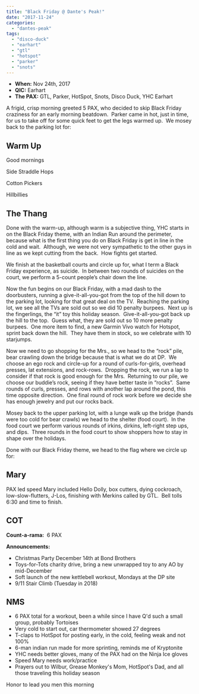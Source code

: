 ```yaml
---
title: "Black Friday @ Dante's Peak!"
date: "2017-11-24"
categories: 
  - "dantes-peak"
tags: 
  - "disco-duck"
  - "earhart"
  - "gtl"
  - "hotspot"
  - "parker"
  - "snots"
---
```


- **When:** Nov 24th, 2017
- **QIC:** Earhart
- **The PAX:** GTL, Parker, HotSpot, Snots, Disco Duck, YHC Earhart

A frigid, crisp morning greeted 5 PAX, who decided to skip Black Friday craziness for an early morning beatdown.  Parker came in hot, just in time, for us to take off for some quick feet to get the legs warmed up.  We mosey back to the parking lot for:

## Warm Up

Good mornings

Side Straddle Hops

Cotton Pickers

Hillbillies

## The Thang

Done with the warm-up, although warm is a subjective thing, YHC starts in on the Black Friday theme, with an Indian Run around the perimeter, because what is the first thing you do on Black Friday is get in line in the cold and wait.  Although, we were not very sympathetic to the other guys in line as we kept cutting from the back.  How fights get started.

We finish at the basketball courts and circle up for, what I term a Black Friday experience, as suicide.  In between two rounds of suicides on the court, we perform a 5-count people’s chair down the line.

Now the fun begins on our Black Friday, with a mad dash to the doorbusters, running a give-it-all-you-got from the top of the hill down to the parking lot, looking for that great deal on the TV.  Reaching the parking lot, we see all the TVs are sold out so we did 10 penalty burpees.  Next up is the fingerlings, the “it” toy this holiday season.  Give-it-all-you-got back up the hill to the top.  Guess what, they are sold out so 10 more penalty burpees.  One more item to find, a new Garmin Vivo watch for Hotspot, sprint back down the hill.  They have them in stock, so we celebrate with 10 starjumps.

Now we need to go shopping for the Mrs., so we head to the “rock” pile, bear crawling down the bridge because that is what we do at DP.  We choose an ego rock and circle-up for a round of curls-for-girls, overhead presses, lat extensions, and rock-rows.  Dropping the rock, we run a lap to consider if that rock is good enough for the Mrs.  Returning to our pile, we choose our buddie’s rock, seeing if they have better taste in “rocks”.  Same rounds of curls, presses, and rows with another lap around the pond, this time opposite direction.  One final round of rock work before we decide she has enough jewelry and put our rocks back.

Mosey back to the upper parking lot, with a lunge walk up the bridge (hands were too cold for bear crawls) we head to the shelter (food court).  In the food court we perform various rounds of irkins, dirkins, left-right step ups, and dips.  Three rounds in the food court to show shoppers how to stay in shape over the holidays.

Done with our Black Friday theme, we head to the flag where we circle up for:

## Mary

PAX led speed Mary included Hello Dolly, box cutters, dying cockroach, low-slow-flutters, J-Los, finishing with Merkins called by GTL.  Bell tolls 6:30 and time to finish.

## COT

**Count-a-rama:**  6 PAX

**Announcements:**

- Christmas Party December 14th at Bond Brothers
- Toys-for-Tots charity drive, bring a new unwrapped toy to any AO by mid-December
- Soft launch of the new kettlebell workout, Mondays at the DP site
- 9/11 Stair Climb (Tuesday in 2018)

## NMS

- 6 PAX total for a workout, been a while since I have Q'd such a small group, probably Tortoises
- Very cold to start out, car thermometer showed 27 degrees
- T-claps to HotSpot for posting early, in the cold, feeling weak and not 100%
- 6-man indian run made for more sprinting, reminds me of Kryptonite
- YHC needs better gloves, many of the PAX had on the Ninja Ice gloves
- Speed Mary needs work/practice
- Prayers out to Wilbur, Grease Monkey's Mom, HotSpot's Dad, and all those traveling this holiday season

Honor to lead you men this morning
